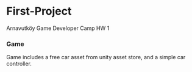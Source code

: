 # First-Project

Arnavutköy Game Developer Camp HW 1

### Game
Game includes a free car asset from unity asset store, and a simple car controller.
